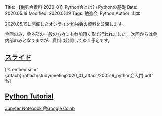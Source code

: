 Title: 【勉強会資料 2020-01】Python会とは? / Pythonの基礎
Date: 2020.05.19
Modified: 2020.05.19
Tags: 勉強会, Python
Author: 山本

2020.05.19に開催したオンライン勉強会の資料を公開します。

今回のみ、会外部の一般の方々にも参加頂く形で行われました。
次回からは会内部のみとなりますが、資料は公開してゆく予定です。

## [スライド]({attach}./attach/studymeeting2020_01_attach/200519_python会入門.pdf)
[% embed src="{attach}./attach/studymeeting2020_01_attach/200519_python会入門.pdf" %]

## [Python Tutorial]({attach}./attach/studymeeting2020_01_attach/Python_tutorial.ipynb)
[Jupyter Notebook @Google Colab]({attach}./attach/studymeeting2020_01_attach/Python_tutorial.ipynb)
